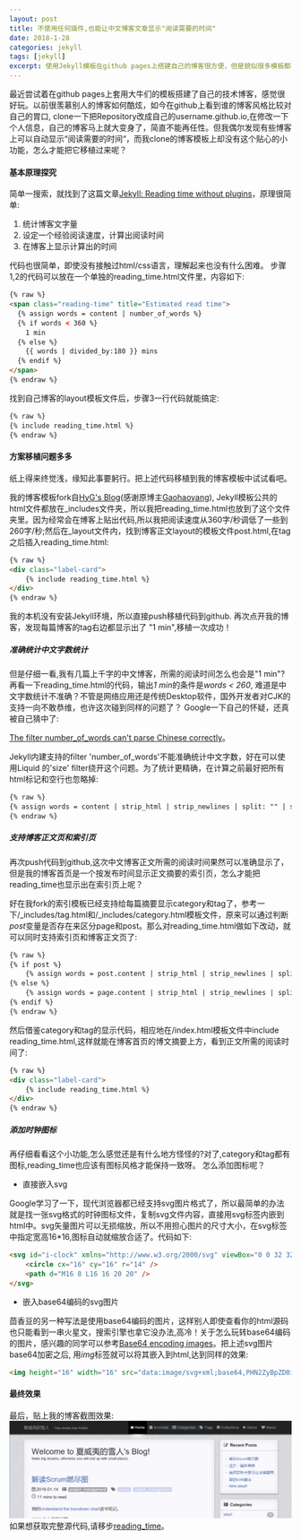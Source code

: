 ```yaml
---
layout: post
title: 不使用任何插件,也能让中文博客文章显示"阅读需要的时间"
date: 2018-1-28
categories: jekyll
tags: [jekyll]
excerpt: 使用Jekyll模板在github pages上搭建自己的博客很方便，但是貌似很多模板都不支持在博客上显示“阅读需要的时间”。那有什么简单方法可以给自己的博客添加这个功能呢？中文博客又有什么特殊情况要处理？
---
```


最近尝试着在github pages上套用大牛们的模板搭建了自己的技术博客，感觉很好玩。以前很羡慕别人的博客如何酷炫，如今在github上看到谁的博客风格比较对自己的胃口, clone一下把Repository改成自己的username.github.io,在修改一下个人信息，自己的博客马上就大变身了，简直不能再任性。但我偶尔发现有些博客上可以自动显示“阅读需要的时间“，而我clone的博客模板上却没有这个贴心的小功能，怎么才能把它移植过来呢？

#### 基本原理探究

简单一搜索，就找到了这篇文章[Jekyll: Reading time without plugins](https://carlosbecker.com/posts/jekyll-reading-time-without-plugins/)，原理很简单:

1.  统计博客文字量
2.  设定一个经验阅读速度，计算出阅读时间
3.  在博客上显示计算出的时间

代码也很简单，即使没有接触过html/css语言，理解起来也没有什么困难。
步骤1,2的代码可以放在一个单独的reading_time.html文件里，内容如下:
```html
{% raw %}
<span class="reading-time" title="Estimated read time">
  {% assign words = content | number_of_words %}
  {% if words < 360 %}
    1 min
  {% else %}
    {{ words | divided_by:180 }} mins
  {% endif %}
</span>
{% endraw %}
```
找到自己博客的layout模板文件后，步骤3一行代码就能搞定:
```html
{% raw %}
{% include reading_time.html %}
{% endraw %}
```

#### 方案移植问题多多

纸上得来终觉浅，缘知此事要躬行。把上述代码移植到我的博客模板中试试看吧。

我的博客模板fork自[HyG's Blog](https://github.com/Gaohaoyang/gaohaoyang.github.io)(感谢原博主[Gaohaoyang](https://github.com/Gaohaoyang)), Jekyll模板公共的html文件都放在\_includes文件夹，所以我把reading_time.html也放到了这个文件夹里。因为经常会在博客上贴出代码,所以我把阅读速度从360字/秒调低了一些到260字/秒;然后在\_layout文件内，找到博客正文layout的模板文件post.html,在tag之后插入reading_time.html:

```html
{% raw %}
<div class="label-card">
	{% include reading_time.html %}
</div> 
{% endraw %}
```

我的本机没有安装Jekyll环境，所以直接push移植代码到github. 再次点开我的博客，发现每篇博客的tag右边都显示出了 "1 min",移植一次成功！

##### 准确统计中文字数统计

但是仔细一看,我有几篇上千字的中文博客，所需的阅读时间怎么也会是"1 min"? 再看一下reading_time.html的代码，输出*1 min*的条件是*words < 260*, 难道是中文字数统计不准确？不管是网络应用还是传统Desktop软件，国外开发者对CJK的支持一向不敢恭维，也许这次碰到同样的问题了？ Google一下自己的怀疑，还真被自己猜中了:

[The filter number_of_words can't parse Chinese correctly](https://github.com/jekyll/jekyll/issues/1921)。

Jekyll内建支持的filter 'number_of_words'不能准确统计中文字数，好在可以使用Liquid 的'size' filter绕开这个问题。为了统计更精确，在计算之前最好把所有html标记和空行也忽略掉:

```html
{% raw %}
{% assign words = content | strip_html | strip_newlines | split: "" | size %}
{% endraw %}
```

##### 支持博客正文页和索引页

再次push代码到github,这次中文博客正文所需的阅读时间果然可以准确显示了，但是我的博客首页是一个按发布时间显示正文摘要的索引页，怎么才能把reading_time也显示出在索引页上呢？

好在我fork的索引模板已经支持给每篇摘要显示category和tag了，参考一下/_includes/tag.html和/_includes/category.html模板文件，原来可以通过判断*post*变量是否存在来区分page和post。那么对reading_time.html做如下改动，就可以同时支持索引页和博客正文页了:

```html
{% raw %}
{% if post %}
	{% assign words = post.content | strip_html | strip_newlines | split: "" | size %}
{% else %}
	{% assign words = page.content | strip_html | strip_newlines | split: "" | size %}
{% endif %}
{% endraw %}
```

然后借鉴category和tag的显示代码，相应地在/index.html模板文件中include reading_time.html,这样就能在博客首页的博文摘要上方，看到正文所需的阅读时间了:

```html
{% raw %}
<div class="label-card">
    {% include reading_time.html %}
</div>
{% endraw %}
```

##### 添加时钟图标

再仔细看看这个小功能,怎么感觉还是有什么地方怪怪的?对了,category和tag都有图标,reading_time也应该有图标风格才能保持一致呀。 怎么添加图标呢？

*   直接嵌入svg

Google学习了一下，现代浏览器都已经支持svg图片格式了，所以最简单的办法就是找一张svg格式的时钟图标文件，复制svg文件内容，直接用svg标签内嵌到html中。svg矢量图片可以无损缩放，所以不用担心图片的尺寸大小，在svg标签中指定宽高16*16,图标自动就缩放合适了。代码如下:

```html
<svg id="i-clock" xmlns="http://www.w3.org/2000/svg" viewBox="0 0 32 32" width="16" height="16" fill="none" stroke="currentcolor" stroke-linecap="round" stroke-linejoin="round" stroke-width="2">
    <circle cx="16" cy="16" r="14" />
    <path d="M16 8 L16 16 20 20" />
</svg>
```

*   嵌入base64编码的svg图片

茴香豆的另一种写法是使用base64编码的图片，这样别人即使查看你的html源码也只能看到一串火星文，搜索引擎也拿它没办法,高冷！关于怎么玩转base64编码的图片，感兴趣的同学可以参考[Base64 encoding images](https://varvy.com/pagespeed/base64-images.html)。把上述svg图片base64加密之后, 用*img*标签就可以将其嵌入到html,达到同样的效果:

```html
<img height="16" width="16" src="data:image/svg+xml;base64,PHN2ZyBpZD0iaS1jbG9jayIgeG1sbnM9Imh0dHA6Ly93d3cudzMub3JnLzIwMDAvc3ZnIiB2aWV3Qm94PSIwIDAgMzIgMzIiIHdpZHRoPSIzMiIgaGVpZ2h0PSIzMiIgZmlsbD0ibm9uZSIgc3Ryb2tlPSJjdXJyZW50Y29sb3IiIHN0cm9rZS1saW5lY2FwPSJyb3VuZCIgc3Ryb2tlLWxpbmVqb2luPSJyb3VuZCIgc3Ryb2tlLXdpZHRoPSIyIj4KICAgIDxjaXJjbGUgY3g9IjE2IiBjeT0iMTYiIHI9IjE0IiAvPgogICAgPHBhdGggZD0iTTE2IDggTDE2IDE2IDIwIDIwIiAvPgo8L3N2Zz4=" />
```

#### 最终效果

最后，贴上我的博客截图效果:
![mins to read](/img/posts/readingtime/blogsnap.png)
如果想获取完整源代码,请移步[reading_time](https://raw.githubusercontent.com/egoechog/egoechog.GitHub.io/master/_includes/reading_time.html)。
